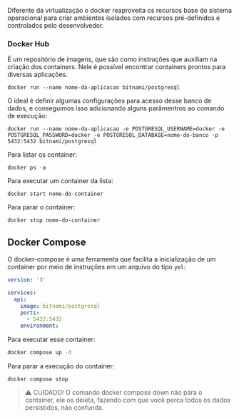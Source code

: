 Diferente da virtualização o docker reaproveita os recursos base do sistema operacional para criar ambientes isolados com recursos pré-definidos e controlados pelo desenvolvedor.
### Docker Hub
É um repositório de imagens, que são como instruções que auxiliam na criação dos containers. Nele é possível encontrar containers prontos para diversas aplicações.

```
docker run --name nome-da-aplicacao bitnami/postgresql

```

O ideal é definir algumas configurações para acesso desse banco de dados, e conseguimos isso adicionando alguns parâmentros ao comando de execução:

```
docker run --name nome-da-aplicacao -e POSTGRESQL_USERNAME=docker -e POSTGRESQL_PASSWORD=docker -e POSTGRESQL_DATABASE=nome-do-banco -p 5432:5432 bitnami/postgresql

```

Para listar os container:

```
docker ps -a
```

Para executar um container da lista:

```
docker start nome-do-container
```

Para parar o container:

```
docker stop nome-do-container
```

## Docker Compose
O docker-compose é uma ferramenta que facilita a inicialização de um container por meio de instruções em um arquivo do tipo `yml`:

```yaml
version: '3'

services:
  api:
    image: bitnami/postgresql
    ports:
      - 5432:5432
    environment:
```

Para executar esse container:

```bash
docker compose up -d
```

Para parar a execução do container:

```
docker compose stop
```

> ⚠ CUIDADO! O comando docker compose down não pára o container, ele os deleta, fazendo com que você perca todos os dados persistidos, não confunda.